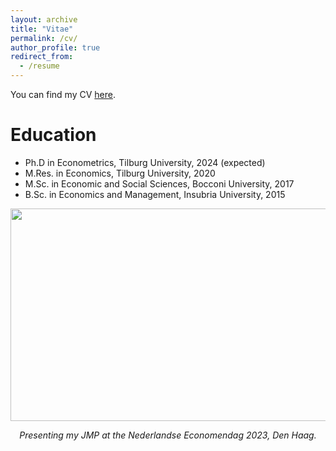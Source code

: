```yaml
---
layout: archive
title: "Vitae"
permalink: /cv/
author_profile: true
redirect_from:
  - /resume
---
```


You can find my CV [here](/files/CV_Bernasconi.pdf).

Education
======
* Ph.D in Econometrics, Tilburg University, 2024 (expected)
* M.Res. in Economics, Tilburg University, 2020
* M.Sc. in Economic and Social Sciences, Bocconi University, 2017
* B.Sc. in Economics and Management, Insubria University, 2015

<img src="https://github.com/mariobernasconi/mariobernasconi.github.io/blob/master/images/NED.JPG?raw=true" width="525" height="340" style="display: block; margin: auto;" />
<p align="center"><i> Presenting my JMP at the Nederlandse Economendag 2023, Den Haag.</i></p>
